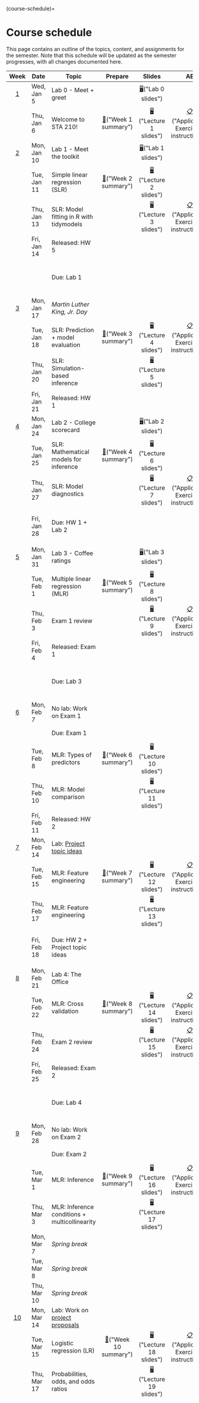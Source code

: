 (course-schedule)=
# Course schedule

This page contains an outline of the topics, content, and assignments for the semester. Note that this schedule will be updated as the semester progresses, with all changes documented here.


|           Week            | Date        | Topic                                                                                                                     |                             Prepare                             |                                   Slides                                   |                                                       AE                                                        |                                                                                                   Lab                                                                                                   |                                                                                       HW                                                                                       |                            Exam                            |                                                                                                                                                                                                                                                                                                                       Project                                                                                                                                                                                                                                                                                                                        |
|:------:|--------|--------|:------:|:------:|:------:|:------:|:------:|:------:|:------:|
|  [1](/weeks/week-1.html)  | Wed, Jan 5  | Lab 0 - Meet + greet                                                                                                      |                                                                 |      [🖥️](/slides/lab-0.html "Lab slides")("Lab 0 slides")      |                                                                                                                 |                                                               [💻](/labs/lab-0.html "Lab instructions")("Lab 0 instructions")                                                                |                                                                                                                                                                                |                                                            |                                                                                                                                                                                                                                                                                                                                                                                                                                                                                                                                                                                                                                                      |
|                           | Thu, Jan 6  | Welcome to STA 210!                                                                                                       |  [📖](/weeks/week-1.html#prepare)("Week 1 summary")  |  [🖥️](/slides/lec-1.html "Lecture slides")("Lecture 1 slides")  |       [📋](/ae/ae-0-movies.html "Application exercise")("Application Exercise 0 instructions")       |                                                                                                                                                                                                         |                                                                                                                                                                                |                                                            |                                                                                                                                                                                                                                                                                                                                                                                                                                                                                                                                                                                                                                                      |
|  [2](/weeks/week-2.html)  | Mon, Jan 10 | Lab 1 - Meet the toolkit                                                                                                  |                                                                 |      [🖥️](/slides/lab-1.html "Lab slides")("Lab 1 slides")      |                                                                                                                 |                                                               [💻](/labs/lab-1.html "Lab instructions")("Lab 1 instructions")                                                                |                                                                                                                                                                                |                                                            |                                                                                                                                                                                                                                                                                                                                                                                                                                                                                                                                                                                                                                                      |
|                           | Tue, Jan 11 | Simple linear regression (SLR)                                                                                            |  [📖](/weeks/week-2.html#prepare)("Week 2 summary")  |  [🖥️](/slides/lec-2.html "Lecture slides")("Lecture 2 slides")  |                                                                                                                 |                                                                                                                                                                                                         |                                                                                                                                                                                |                                                            |                                                                                                                                                                                                                                                                                                                                                                                                                                                                                                                                                                                                                                                      |
|                           | Thu, Jan 13 | SLR: Model fitting in R with tidymodels                                                                                   |                                                                 |  [🖥️](/slides/lec-3.html "Lecture slides")("Lecture 3 slides")  |    [📋](/ae/ae-1-dcbikeshare.html "Application exercise")("Application Exercise 1 instructions")     |                                                                                                                                                                                                         |                                                                                                                                                                                |                                                            |                                                                                                                                                                                                                                                                                                                                                                                                                                                                                                                                                                                                                                                      |
|                           | Fri, Jan 14 | Released: HW 5                                                                                                            |                                                                 |                                                                            |                                                                                                                 |                                                                                                                                                                                                         |                                                              [✍️](/hw/hw-5.html)("HW 5 instructions")                                                               |                                                            |                                                                                                                                                                                                                                                                                                                                                                                                                                                                                                                                                                                                                                                      |
|                           |             | Due: Lab 1                                                                                                                |                                                                 |                                                                            |                                                                                                                 | [💻](/labs/lab-1.html "Lab instructions")("Lab 1 instructions") [🗝️](https://sakai.duke.edu/access/content/group/779c3ebe-3b88-4bcc-bd01-1813e8396a23/lab-1-key.pdf)("Lab 1 key") |                                                                                                                                                                                |                                                            |                                                                                                                                                                                                                                                                                                                                                                                                                                                                                                                                                                                                                                                      |
|  [3](/weeks/week-3.html)  | Mon, Jan 17 | *Martin Luther King, Jr. Day*                                                                                             |                                                                 |                                                                            |                                                                                                                 |                                                                                                                                                                                                         |                                                                                                                                                                                |                                                            |                                                                                                                                                                                                                                                                                                                                                                                                                                                                                                                                                                                                                                                      |
|                           | Tue, Jan 18 | SLR: Prediction + model evaluation                                                                                        |  [📖](/weeks/week-3.html#prepare)("Week 3 summary")  |  [🖥️](/slides/lec-4.html "Lecture slides")("Lecture 4 slides")  |    [📋](/ae/ae-2-dcbikeshare.html "Application exercise")("Application Exercise 2 instructions")     |                                                                                                                                                                                                         |                                                                                                                                                                                |                                                            |                                                                                                                                                                                                                                                                                                                                                                                                                                                                                                                                                                                                                                                      |
|                           | Thu, Jan 20 | SLR: Simulation-based inference                                                                                           |                                                                 |    [🖥️](/slides/lec-5.html "Lab slides")("Lecture 5 slides")    |                                                                                                                 |                                                                                                                                                                                                         |                                                                                                                                                                                |                                                            |                                                                                                                                                                                                                                                                                                                                                                                                                                                                                                                                                                                                                                                      |
|                           | Fri, Jan 21 | Released: HW 1                                                                                                            |                                                                 |                                                                            |                                                                                                                 |                                                                                                                                                                                                         |                                                              [✍️](/hw/hw-1.html)("HW 1 instructions")                                                               |                                                            |                                                                                                                                                                                                                                                                                                                                                                                                                                                                                                                                                                                                                                                      |
|  [4](/weeks/week-4.html)  | Mon, Jan 24 | Lab 2 - College scorecard                                                                                                 |                                                                 |      [🖥️](/slides/lab-2.pdf "Lab slides")("Lab 2 slides")       |                                                                                                                 |                                                               [💻](/labs/lab-2.html "Lab instructions")("Lab 2 instructions")                                                                |                                                                                                                                                                                |                                                            |                                                                                                                                                                                                                                                                                                                                                                                                                                                                                                                                                                                                                                                      |
|                           | Tue, Jan 25 | SLR: Mathematical models for inference                                                                                    |  [📖](/weeks/week-4.html#prepare)("Week 4 summary")  |  [🖥️](/slides/lec-6.html "Lecture slides")("Lecture 6 slides")  |                                                                                                                 |                                                                                                                                                                                                         |                                                                                                                                                                                |                                                            |                                                                                                                                                                                                                                                                                                                                                                                                                                                                                                                                                                                                                                                      |
|                           | Thu, Jan 27 | SLR: Model diagnostics                                                                                                    |                                                                 |  [🖥️](/slides/lec-7.html "Lecture slides")("Lecture 7 slides")  |    [📋](/ae/ae-3-duke-forest.html "Application exercise")("Application Exercise 3 instructions")     |                                                                                                                                                                                                         |                                                                                                                                                                                |                                                            |                                                                                                                                                                                                                                                                                                                                                                                                                                                                                                                                                                                                                                                      |
|                           | Fri, Jan 28 | Due: HW 1 + Lab 2                                                                                                         |                                                                 |                                                                            |                                                                                                                 | [💻](/labs/lab-2.html "Lab instructions")("Lab 2 instructions") [🗝️](https://sakai.duke.edu/access/content/group/779c3ebe-3b88-4bcc-bd01-1813e8396a23/lab-2-key.pdf)("Lab 2 key") | [✍️](/hw/hw-1.html)("HW 1 instructions") [🗝️](https://sakai.duke.edu/access/content/group/779c3ebe-3b88-4bcc-bd01-1813e8396a23/hw-1-key.pdf)("HW 1 key") |                                                            |                                                                                                                                                                                                                                                                                                                                                                                                                                                                                                                                                                                                                                                      |
|  [5](/weeks/week-5.html)  | Mon, Jan 31 | Lab 3 - Coffee ratings                                                                                                    |                                                                 |      [🖥️](/slides/lab-3.html "Lab slides")("Lab 3 slides")      |                                                                                                                 |                                                               [💻](/labs/lab-3.html "Lab instructions")("Lab 3 instructions")                                                                |                                                                                                                                                                                |                                                            |                                                                                                                                                                                                                                                                                                                                                                                                                                                                                                                                                                                                                                                      |
|                           | Tue, Feb 1  | Multiple linear regression (MLR)                                                                                          |  [📖](/weeks/week-5.html#prepare)("Week 5 summary")  |  [🖥️](/slides/lec-8.html "Lecture slides")("Lecture 8 slides")  |                                                                                                                 |                                                                                                                                                                                                         |                                                                                                                                                                                |                                                            |                                                                                                                                                                                                                                                                                                                                                                                                                                                                                                                                                                                                                                                      |
|                           | Thu, Feb 3  | Exam 1 review                                                                                                             |                                                                 |  [🖥️](/slides/lec-9.html "Lecture slides")("Lecture 9 slides")  |   [📋](/ae/ae-4-exam-1-review.html "Application exercise")("Application Exercise 4 instructions")    |                                                                                                                                                                                                         |                                                                                                                                                                                |                                                            |                                                                                                                                                                                                                                                                                                                                                                                                                                                                                                                                                                                                                                                      |
|                           | Fri, Feb 4  | Released: Exam 1                                                                                                          |                                                                 |                                                                            |                                                                                                                 |                                                                                                                                                                                                         |                                                                                                                                                                                | [✅](/exams/exam-1.html)("Exam 1 instructions") |                                                                                                                                                                                                                                                                                                                                                                                                                                                                                                                                                                                                                                                      |
|                           |             | Due: Lab 3                                                                                                                |                                                                 |                                                                            |                                                                                                                 | [💻](/labs/lab-3.html "Lab instructions")("Lab 3 instructions") [🗝️](https://sakai.duke.edu/access/content/group/779c3ebe-3b88-4bcc-bd01-1813e8396a23/lab-3-key.pdf)("Lab 3 key") |                                                                                                                                                                                |                                                            |                                                                                                                                                                                                                                                                                                                                                                                                                                                                                                                                                                                                                                                      |
|  [6](/weeks/week-6.html)  | Mon, Feb 7  | No lab: Work on Exam 1                                                                                                    |                                                                 |                                                                            |                                                                                                                 |                                                                                                                                                                                                         |                                                                                                                                                                                |                                                            |                                                                                                                                                                                                                                                                                                                                                                                                                                                                                                                                                                                                                                                      |
|                           |             | Due: Exam 1                                                                                                               |                                                                 |                                                                            |                                                                                                                 |                                                                                                                                                                                                         |                                                                                                                                                                                | [✅](/exams/exam-1.html)("Exam 1 instructions") |                                                                                                                                                                                                                                                                                                                                                                                                                                                                                                                                                                                                                                                      |
|                           | Tue, Feb 8  | MLR: Types of predictors                                                                                                  |  [📖](/weeks/week-6.html#prepare)("Week 6 summary")  | [🖥️](/slides/lec-10.html "Lecture slides")("Lecture 10 slides") |                                                                                                                 |                                                                                                                                                                                                         |                                                                                                                                                                                |                                                            |                                                                                                                                                                                                                                                                                                                                                                                                                                                                                                                                                                                                                                                      |
|                           | Thu, Feb 10 | MLR: Model comparison                                                                                                     |                                                                 | [🖥️](/slides/lec-11.html "Lecture slides")("Lecture 11 slides") |                                                                                                                 |                                                                                                                                                                                                         |                                                                                                                                                                                |                                                            |                                                                                                                                                                                                                                                                                                                                                                                                                                                                                                                                                                                                                                                      |
|                           | Fri, Feb 11 | Released: HW 2                                                                                                            |                                                                 |                                                                            |                                                                                                                 |                                                                                                                                                                                                         |                                                              [✍️](/hw/hw-2.html)("HW 2 instructions")                                                               |                                                            |                                                                                                                                                                                                                                                                                                                                                                                                                                                                                                                                                                                                                                                      |
|  [7](/weeks/week-7.html)  | Mon, Feb 14 | Lab: [Project topic ideas](https://sta210-s22.github.io/website/project-description.html#topic-ideas)                     |                                                                 |                                                                            |                                                                                                                 |                                                                                                                                                                                                         |                                                                                                                                                                                |                                                            |                                                                                                                                                                                                                                                                  [📂](https://sta210-s22.github.io/website/project-description.html#topic-ideas)("Project topic ideas")                                                                                                                                                                                                                                                                   |
|                           | Tue, Feb 15 | MLR: Feature engineering                                                                                                  |  [📖](/weeks/week-7.html#prepare)("Week 7 summary")  | [🖥️](/slides/lec-12.html "Lecture slides")("Lecture 12 slides") |     [📋](/ae/ae-5-the-office.html "Application exercise")("Application Exercise 5 instructions")     |                                                                                                                                                                                                         |                                                                                                                                                                                |                                                            |                                                                                                                                                                                                                                                                                                                                                                                                                                                                                                                                                                                                                                                      |
|                           | Thu, Feb 17 | MLR: Feature engineering                                                                                                  |                                                                 | [🖥️](/slides/lec-13.html "Lecture slides")("Lecture 13 slides") |                                                                                                                 |                                                                                                                                                                                                         |                                                                                                                                                                                |                                                            |                                                                                                                                                                                                                                                                                                                                                                                                                                                                                                                                                                                                                                                      |
|                           | Fri, Feb 18 | Due: HW 2 + Project topic ideas                                                                                           |                                                                 |                                                                            |                                                                                                                 |                                                                                                                                                                                                         | [✍️](/hw/hw-2.html)("HW 2 instructions") [🗝️](https://sakai.duke.edu/access/content/group/779c3ebe-3b88-4bcc-bd01-1813e8396a23/hw-2-key.pdf)("HW 2 key") |                                                            |                                                                                                                                                                                                                                                                  [📂](https://sta210-s22.github.io/website/project-description.html#topic-ideas)("Project topic ideas")                                                                                                                                                                                                                                                                   |
|  [8](/weeks/week-8.html)  | Mon, Feb 21 | Lab 4: The Office                                                                                                         |                                                                 |                                                                            |                                                                                                                 |                                                               [💻](/labs/lab-4.html "Lab instructions")("Lab 4 instructions")                                                                |                                                                                                                                                                                |                                                            |                                                                                                                                                                                                                                                                                                                                                                                                                                                                                                                                                                                                                                                      |
|                           | Tue, Feb 22 | MLR: Cross validation                                                                                                     |  [📖](/weeks/week-8.html#prepare)("Week 8 summary")  | [🖥️](/slides/lec-14.html "Lecture slides")("Lecture 14 slides") |   [📋](/ae/ae-6-the-office-cv.html "Application exercise")("Application Exercise 6 instructions")    |                                                                                                                                                                                                         |                                                                                                                                                                                |                                                            |                                                                                                                                                                                                                                                                                                                                                                                                                                                                                                                                                                                                                                                      |
|                           | Thu, Feb 24 | Exam 2 review                                                                                                             |                                                                 | [🖥️](/slides/lec-15.html "Lecture slides")("Lecture 15 slides") |   [📋](/ae/ae-7-exam-2-review.html "Application exercise")("Application Exercise 7 instructions")    |                                                                                                                                                                                                         |                                                                                                                                                                                |                                                            |                                                                                                                                                                                                                                                                                                                                                                                                                                                                                                                                                                                                                                                      |
|                           | Fri, Feb 25 | Released: Exam 2                                                                                                          |                                                                 |                                                                            |                                                                                                                 |                                                                                                                                                                                                         |                                                                                                                                                                                | [✅](/exams/exam-2.html)("Exam 2 instructions") |                                                                                                                                                                                                                                                                                                                                                                                                                                                                                                                                                                                                                                                      |
|                           |             | Due: Lab 4                                                                                                                |                                                                 |                                                                            |                                                                                                                 | [💻](/labs/lab-4.html "Lab instructions")("Lab 4 instructions") [🗝️](https://sakai.duke.edu/access/content/group/779c3ebe-3b88-4bcc-bd01-1813e8396a23/lab-4-key.pdf)("Lab 4 key") |                                                                                                                                                                                |                                                            |                                                                                                                                                                                                                                                                                                                                                                                                                                                                                                                                                                                                                                                      |
|  [9](/weeks/week-9.html)  | Mon, Feb 28 | No lab: Work on Exam 2                                                                                                    |                                                                 |                                                                            |                                                                                                                 |                                                                                                                                                                                                         |                                                                                                                                                                                |                                                            |                                                                                                                                                                                                                                                                                                                                                                                                                                                                                                                                                                                                                                                      |
|                           |             | Due: Exam 2                                                                                                               |                                                                 |                                                                            |                                                                                                                 |                                                                                                                                                                                                         |                                                                                                                                                                                | [✅](/exams/exam-2.html)("Exam 2 instructions") |                                                                                                                                                                                                                                                                                                                                                                                                                                                                                                                                                                                                                                                      |
|                           | Tue, Mar 1  | MLR: Inference                                                                                                            |  [📖](/weeks/week-9.html#prepare)("Week 9 summary")  | [🖥️](/slides/lec-16.html "Lecture slides")("Lecture 16 slides") |     [📋](/ae/ae-8-rail-trail.html "Application exercise")("Application Exercise 8 instructions")     |                                                                                                                                                                                                         |                                                                                                                                                                                |                                                            |                                                                                                                                                                                                                                                                                                                                                                                                                                                                                                                                                                                                                                                      |
|                           | Thu, Mar 3  | MLR: Inference conditions + multicollinearity                                                                             |                                                                 | [🖥️](/slides/lec-17.html "Lecture slides")("Lecture 17 slides") |                                                                                                                 |                                                                                                                                                                                                         |                                                                                                                                                                                |                                                            |                                                                                                                                                                                                                                                                                                                                                                                                                                                                                                                                                                                                                                                      |
|                           | Mon, Mar 7  | *Spring break*                                                                                                            |                                                                 |                                                                            |                                                                                                                 |                                                                                                                                                                                                         |                                                                                                                                                                                |                                                            |                                                                                                                                                                                                                                                                                                                                                                                                                                                                                                                                                                                                                                                      |
|                           | Tue, Mar 8  | *Spring break*                                                                                                            |                                                                 |                                                                            |                                                                                                                 |                                                                                                                                                                                                         |                                                                                                                                                                                |                                                            |                                                                                                                                                                                                                                                                                                                                                                                                                                                                                                                                                                                                                                                      |
|                           | Thu, Mar 10 | *Spring break*                                                                                                            |                                                                 |                                                                            |                                                                                                                 |                                                                                                                                                                                                         |                                                                                                                                                                                |                                                            |                                                                                                                                                                                                                                                                                                                                                                                                                                                                                                                                                                                                                                                      |
| [10](/weeks/week-10.html) | Mon, Mar 14 | Lab: Work on [project proposals](https://sta210-s22.github.io/website/project-description.html#project-proposal)          |                                                                 |                                                                            |                                                                                                                 |                                                                                                                                                                                                         |                                                                                                                                                                                |                                                            |                                                                                                                                                                                                                                                              [📂](https://sta210-s22.github.io/website/project-description.html#project-proposal)("Project topic proposal")                                                                                                                                                                                                                                                               |
|                           | Tue, Mar 15 | Logistic regression (LR)                                                                                                  | [📖](/weeks/week-10.html#prepare)("Week 10 summary") | [🖥️](/slides/lec-18.html "Lecture slides")("Lecture 18 slides") |        [📋](/ae/ae-9-odds.html "Application exercise")("Application Exercise 9 instructions")        |                                                                                                                                                                                                         |                                                                                                                                                                                |                                                            |                                                                                                                                                                                                                                                                                                                                                                                                                                                                                                                                                                                                                                                      |
|                           | Thu, Mar 17 | Probabilities, odds, and odds ratios                                                                                      |                                                                 | [🖥️](/slides/lec-19.html "Lecture slides")("Lecture 19 slides") |                                                                                                                 |                                                                                                                                                                                                         |                                                                                                                                                                                |                                                            |                                                                                                                                                                                                                                                                                                                                                                                                                                                                                                                                                                                                                                                      |
|                           | Fri, Mar 18 | Due: Project proposals                                                                                                    |                                                                 |                                                                            |                                                                                                                 |                                                                                                                                                                                                         |                                                                                                                                                                                |                                                            |             [📂](https://sta210-s22.github.io/website/project-description.html#project-proposal)("Project topic proposal" style="text-decoration: underline; color: rgb(133, 153, 0) !important; cursor: text; font-family: \"Lucida Grande\", serif; font-size: 16px; font-style: normal; font-variant-ligatures: none; font-variant-caps: normal; font-weight: 400; letter-spacing: normal; orphans: 2; text-align: center; text-indent: 0px; text-transform: none; white-space: pre-wrap; widows: 2; word-spacing: 0px; -webkit-text-stroke-width: 0px; caret-color: rgb(0, 0, 0); background-color: rgb(245, 240, 222);")             |
|                           |             | Released: HW 3                                                                                                            |                                                                 |                                                                            |                                                                                                                 |                                                                                                                                                                                                         |                                                              [✍️](/hw/hw-3.html)("HW 3 instructions")                                                               |                                                            |                                                                                                                                                                                                                                                                                                                                                                                                                                                                                                                                                                                                                                                      |
| [11](/weeks/week-11.html) | Mon, Mar 21 | Lab 5: General Social Survey                                                                                              |                                                                 |                                                                            |                                                                                                                 |                                                               [💻](/labs/lab-5.html "Lab instructions")("Lab 5 instructions")                                                                |                                                                                                                                                                                |                                                            |                                                                                                                                                                                                                                                                                                                                                                                                                                                                                                                                                                                                                                                      |
|                           | Tue, Mar 22 | LR: Prediction / classification                                                                                           | [📖](/weeks/week-11.html#prepare)("Week 11 summary") | [🖥️](/slides/lec-20.html "Lecture slides")("Lecture 20 slides") |                                                                                                                 |                                                                                                                                                                                                         |                                                                                                                                                                                |                                                            |                                                                                                                                                                                                                                                                                                                                                                                                                                                                                                                                                                                                                                                      |
|                           | Thu, Mar 24 | LR: Model comparison                                                                                                      |                                                                 | [🖥️](/slides/lec-21.html "Lecture slides")("Lecture 21 slides") |  [📋](/ae/ae-10-flight-delays.html "Application exercise")("Application Exercise 10 instructions")   |                                                                                                                                                                                                         |                                                                                                                                                                                |                                                            |                                                                                                                                                                                                                                                                                                                                                                                                                                                                                                                                                                                                                                                      |
|                           | Fri, Mar 25 | Due: HW 3 + Lab 5                                                                                                         |                                                                 |                                                                            |                                                                                                                 | [💻](/labs/lab-5.html "Lab instructions")("Lab 5 instructions") [🗝️](https://sakai.duke.edu/access/content/group/779c3ebe-3b88-4bcc-bd01-1813e8396a23/lab-5-key.pdf)("Lab 5 key") | [✍️](/hw/hw-3.html)("HW 3 instructions") [🗝️](https://sakai.duke.edu/access/content/group/779c3ebe-3b88-4bcc-bd01-1813e8396a23/hw-3-key.pdf)("HW 3 key") |                                                            |                                                                                                                                                                                                                                                                                                                                                                                                                                                                                                                                                                                                                                                      |
| [12](/weeks/week-12.html) | Mon, Mar 28 | Lab: Work on [project drafts](https://sta210-s22.github.io/website/project-description.html#draft-report)                 |                                                                 |                                                                            |                                                                                                                 |                                                                                                                                                                                                         |                                                                                                                                                                                |                                                            |                [📂](https://sta210-s22.github.io/website/project-description.html#draft-report)("Project draft report" style="text-decoration: underline; color: rgb(133, 153, 0) !important; cursor: text; font-family: \"Lucida Grande\", serif; font-size: 16px; font-style: normal; font-variant-ligatures: none; font-variant-caps: normal; font-weight: 400; letter-spacing: normal; orphans: 2; text-align: center; text-indent: 0px; text-transform: none; white-space: pre-wrap; widows: 2; word-spacing: 0px; -webkit-text-stroke-width: 0px; caret-color: rgb(0, 0, 0); background-color: rgb(245, 240, 222);")                |
|                           | Tue, Mar 29 | LR: Inference + conditions                                                                                                | [📖](/weeks/week-12.html#prepare)("Week 12 summary") | [🖥️](/slides/lec-22.html "Lecture slides")("Lecture 22 slides") |                                                                                                                 |                                                                                                                                                                                                         |                                                                                                                                                                                |                                                            |                                                                                                                                                                                                                                                                                                                                                                                                                                                                                                                                                                                                                                                      |
|                           | Thu, Mar 31 | Multinomial Logistic Regression (MultiLR)                                                                                 |                                                                 | [🖥️](/slides/lec-23.html "Lecture slides")("Lecture 23 slides") |                                                                                                                 |                                                                                                                                                                                                         |                                                                                                                                                                                |                                                            |                                                                                                                                                                                                                                                                                                                                                                                                                                                                                                                                                                                                                                                      |
|                           | Fri, Apr 1  | Released: HW 4                                                                                                            |                                                                 |                                                                            |                                                                                                                 |                                                                                                                                                                                                         |                                                              [✍️](/hw/hw-4.html)("HW 4 instructions")                                                               |                                                            |                                                                                                                                                                                                                                                                                                                                                                                                                                                                                                                                                                                                                                                      |
| [13](/weeks/week-13.html) | Mon, Apr 4  | Lab 6: Why Many Americans Don't Vote                                                                                      |                                                                 |                                                                            |                                                                                                                 |                                                               [💻](/labs/lab-6.html "Lab instructions")("Lab 6 instructions")                                                                |                                                                                                                                                                                |                                                            |                                                                                                                                                                                                                                                                                                                                                                                                                                                                                                                                                                                                                                                      |
|                           | Tue, Apr 5  | MultiLR: Prediction + inferential models                                                                                  | [📖](/weeks/week-13.html#prepare)("Week 13 summary") | [🖥️](/slides/lec-24.html "Lecture slides")("Lecture 24 slides") |                                                                                                                 |                                                                                                                                                                                                         |                                                                                                                                                                                |                                                            |                                                                                                                                                                                                                                                                                                                                                                                                                                                                                                                                                                                                                                                      |
|                           | Thu, Apr 7  | MultiLR: Predictive models                                                                                                |                                                                 | [🖥️](/slides/lec-25.html "Lecture slides")("Lecture 25 slides") |    [📋](/ae/ae-11-volcanoes.html "Application exercise")("Application Exercise 11 instructions")     |                                                                                                                                                                                                         |                                                                                                                                                                                |                                                            |                                                                                                                                                                                                                                                                                                                                                                                                                                                                                                                                                                                                                                                      |
|                           | Fri, Apr 8  | Due: Lab 6                                                                                                                |                                                                 |                                                                            |                                                                                                                 | [💻](/labs/lab-6.html "Lab instructions")("Lab 6 instructions") [🗝️](https://sakai.duke.edu/access/content/group/779c3ebe-3b88-4bcc-bd01-1813e8396a23/lab-6-key.pdf)("Lab 6 key") |                                                                                                                                                                                |                                                            |                                                                                                                                                                                                                                                                                                                                                                                                                                                                                                                                                                                                                                                      |
|                           | Sun, Apr 10 | Due: Project drafts                                                                                                       |                                                                 |                                                                            |                                                                                                                 |                                                                                                                                                                                                         |                                                                                                                                                                                |                                                            |                [📂](https://sta210-s22.github.io/website/project-description.html#draft-report)("Project draft report" style="text-decoration: underline; color: rgb(133, 153, 0) !important; cursor: text; font-family: \"Lucida Grande\", serif; font-size: 16px; font-style: normal; font-variant-ligatures: none; font-variant-caps: normal; font-weight: 400; letter-spacing: normal; orphans: 2; text-align: center; text-indent: 0px; text-transform: none; white-space: pre-wrap; widows: 2; word-spacing: 0px; -webkit-text-stroke-width: 0px; caret-color: rgb(0, 0, 0); background-color: rgb(245, 240, 222);")                |
| [14](/weeks/week-14.html) | Mon, Apr 11 | Lab: [Project peer review of drafts](https://sta210-s22.github.io/website/project-description.html#peer-review)           |                                                                 |                                                                            |                                                                                                                 |                                                                                                                                                                                                         |                                                                                                                                                                                |                                                            |                 [📂](https://sta210-s22.github.io/website/project-description.html#peer-review)("Project peer review" style="text-decoration: underline; color: rgb(133, 153, 0) !important; cursor: text; font-family: \"Lucida Grande\", serif; font-size: 16px; font-style: normal; font-variant-ligatures: none; font-variant-caps: normal; font-weight: 400; letter-spacing: normal; orphans: 2; text-align: center; text-indent: 0px; text-transform: none; white-space: pre-wrap; widows: 2; word-spacing: 0px; -webkit-text-stroke-width: 0px; caret-color: rgb(0, 0, 0); background-color: rgb(245, 240, 222);")                 |
|                           | Tue, Apr 12 | MultiLR: Predictive models (cont.)                                                                                        | [📖](/weeks/week-14.html#prepare)("Week 14 summary") | [🖥️](/slides/lec-26.html "Lecture slides")("Lecture 26 slides") |                                                                                                                 |                                                                                                                                                                                                         |                                                                                                                                                                                |                                                            |                                                                                                                                                                                                                                                                                                                                                                                                                                                                                                                                                                                                                                                      |
|                           |             | Due: HW 4                                                                                                                 |                                                                 |                                                                            |                                                                                                                 |                                                                                                                                                                                                         | [✍️](/hw/hw-4.html)("HW 4 instructions") [🗝️](https://sakai.duke.edu/access/content/group/779c3ebe-3b88-4bcc-bd01-1813e8396a23/hw-4-key.pdf)("HW 4 key") |                                                            |                                                                                                                                                                                                                                                                                                                                                                                                                                                                                                                                                                                                                                                      |
|                           | Thu, Apr 14 | Exam 3 review                                                                                                             |                                                                 | [🖥️](/slides/lec-27.html "Lecture slides")("Lecture 27 slides") |  [📋](/ae/ae-12-exam-3-review.html "Application exercise")("Application Exercise 12 instructions")   |                                                                                                                                                                                                         |                                                                                                                                                                                |                                                            |                                                                                                                                                                                                                                                                                                                                                                                                                                                                                                                                                                                                                                                      |
|                           |             | Due: Peer review                                                                                                          |                                                                 |                                                                            |                                                                                                                 |                                                                                                                                                                                                         |                                                                                                                                                                                |                                                            |                 [📂](https://sta210-s22.github.io/website/project-description.html#peer-review)("Project peer review" style="text-decoration: underline; color: rgb(133, 153, 0) !important; cursor: text; font-family: \"Lucida Grande\", serif; font-size: 16px; font-style: normal; font-variant-ligatures: none; font-variant-caps: normal; font-weight: 400; letter-spacing: normal; orphans: 2; text-align: center; text-indent: 0px; text-transform: none; white-space: pre-wrap; widows: 2; word-spacing: 0px; -webkit-text-stroke-width: 0px; caret-color: rgb(0, 0, 0); background-color: rgb(245, 240, 222);")                 |
|                           | Fri, Apr 15 | Released: Exam 3                                                                                                          |                                                                 |                                                                            |                                                                                                                 |                                                                                                                                                                                                         |                                                                                                                                                                                | [✅](/exams/exam-3.html)("Exam 3 instructions") |                                                                                                                                                                                                                                                                                                                                                                                                                                                                                                                                                                                                                                                      |
| [15](/weeks/week-15.html) | Mon, Apr 18 | No lab: Work on Exam 3                                                                                                    |                                                                 |                                                                            |                                                                                                                 |                                                                                                                                                                                                         |                                                                                                                                                                                |                                                            |                                                                                                                                                                                                                                                                                                                                                                                                                                                                                                                                                                                                                                                      |
|                           |             | Due: Exam 3                                                                                                               |                                                                 |                                                                            |                                                                                                                 |                                                                                                                                                                                                         |                                                                                                                                                                                | [✅](/exams/exam-3.html)("Exam 3 instructions") |                                                                                                                                                                                                                                                                                                                                                                                                                                                                                                                                                                                                                                                      |
|                           | Tue, Apr 19 | Wrap-up                                                                                                                   | [📖](/weeks/week-15.html#prepare)("Week 15 summary") | [🖥️](/slides/lec-28.html "Lecture slides")("Lecture 28 slides") | [📋](https://github.com/sta210-s22/ae-13-tale-of-two-creeks)("Application Exercise 13 instructions") |                                                                                                                                                                                                         |                                                                                                                                                                                |                                                            |                                                                                                                                                                                                                                                                                                                                                                                                                                                                                                                                                                                                                                                      |
|                           |             | Due: HW 5                                                                                                                 |                                                                 |                                                                            |                                                                                                                 |                                                                                                                                                                                                         |                                                              [✍️](/hw/hw-5.html)("HW 5 instructions")                                                               |                                                            |                                                                                                                                                                                                                                                                                                                                                                                                                                                                                                                                                                                                                                                      |
| [16](/weeks/week-16.html) | Mon, Apr 25 | Due: [Project write-up](https://sta210-s22.github.io/website/project-description.html#written-report)                     |                                                                 |                                                                            |                                                                                                                 |                                                                                                                                                                                                         |                                                                                                                                                                                |                                                            |              [📂](https://sta210-s22.github.io/website/project-description.html#written-report)("Project written report" style="text-decoration: underline; color: rgb(133, 153, 0) !important; cursor: text; font-family: \"Lucida Grande\", serif; font-size: 16px; font-style: normal; font-variant-ligatures: none; font-variant-caps: normal; font-weight: 400; letter-spacing: normal; orphans: 2; text-align: center; text-indent: 0px; text-transform: none; white-space: pre-wrap; widows: 2; word-spacing: 0px; -webkit-text-stroke-width: 0px; caret-color: rgb(0, 0, 0); background-color: rgb(245, 240, 222);")              |
|                           | Thu, Apr 28 | Due: [Video presentation](https://sta210-s22.github.io/website/project-description.html#video-presentation-slides) + repo |                                                                 |                                                                            |                                                                                                                 |                                                                                                                                                                                                         |                                                                                                                                                                                |                                                            | [📂](https://sta210-s22.github.io/website/project-description.html#video-presentation-slides)("Project video presentation and slides" style="text-decoration: underline; color: rgb(133, 153, 0) !important; cursor: text; font-family: \"Lucida Grande\", serif; font-size: 16px; font-style: normal; font-variant-ligatures: none; font-variant-caps: normal; font-weight: 400; letter-spacing: normal; orphans: 2; text-align: center; text-indent: 0px; text-transform: none; white-space: pre-wrap; widows: 2; word-spacing: 0px; -webkit-text-stroke-width: 0px; caret-color: rgb(0, 0, 0); background-color: rgb(245, 240, 222);") |
|                           | Sat, Apr 30 | Due: [Video comments](https://sta210-s22.github.io/website/project-description.html#presentation-comments)                |                                                                 |                                                                            |                                                                                                                 |                                                                                                                                                                                                         |                                                                                                                                                                                |                                                            |       [📂](https://sta210-s22.github.io/website/project-description.html#presentation-comments)("Project presentation comments" style="text-decoration: underline; color: rgb(133, 153, 0) !important; cursor: text; font-family: \"Lucida Grande\", serif; font-size: 16px; font-style: normal; font-variant-ligatures: none; font-variant-caps: normal; font-weight: 400; letter-spacing: normal; orphans: 2; text-align: center; text-indent: 0px; text-transform: none; white-space: pre-wrap; widows: 2; word-spacing: 0px; -webkit-text-stroke-width: 0px; caret-color: rgb(0, 0, 0); background-color: rgb(245, 240, 222);")       |
:::

```(r echo = FALSE)
knitr::knit_exit()
```

|      |      |       | Prepare | Slides | AE  |                                                    Labs                                                    | HW  | Exam | Project |
|--------|--------|--------|:------:|:------:|:------:|:------:|:------:|:------:|:------:|
| Week | Date | Topic |   📖    |   🖥️   | 📋  | [💻](https://sakai.duke.edu/samigo-app/servlet/Login?id=6fa7ebf3-01af-42a6-91ba-3e813d3901221641094171786) | ✍️  |  ✅  |   📂    |
